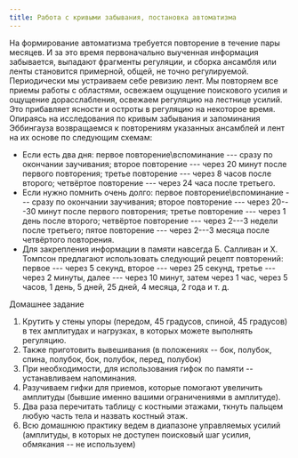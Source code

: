 ```yaml
---
title: Работа с кривыми забывания, постановка автоматизма
---
```


На формирование автоматизма требуется повторение в течение пары месяцев.
И за это время первоначально выученная информация забывается, выпадают
фрагменты регуляции, и сборка ансамбля или ленты становится примерной,
общей, не точно регулируемой. Периодически мы устраиваем себе ревизию
лент. Мы повторяем все приемы работы с областями, освежаем ощущение
поискового усилия и ощущение дорасслабления, освежаем регуляцию на
лестнице усилий. Это прибавляет ясности и остроты в регуляцию на
некоторое время. Опираясь на исследования по кривым забывания и
запоминания Эббингауза возвращаемся к повторениям указанных ансамблей и
лент на их основе по следующим схемам:

-   Если есть два дня: первое повторение\\вспоминание --- сразу по
    окончании заучивания; второе повторение --- через 20 минут после
    первого повторения; третье повторение --- через 8 часов после
    второго; четвёртое повторение --- через 24 часа после третьего.
-   Если нужно помнить очень долго: первое повторение\\вспоминание ---
    сразу по окончании заучивания; второе повторение --- через 20---30
    минут после первого повторения; третье повторение --- через 1 день
    после второго; четвёртое повторение --- через 2---3 недели после
    третьего; пятое повторение --- через 2---3 месяца после четвёртого
    повторения.
-   Для закрепления информации в памяти навсегда Б. Салливан и Х.
    Томпсон предлагают использовать следующий рецепт повторений: первое
    --- через 5 секунд, второе --- через 25 секунд, третье --- через 2
    минуты, далее --- через 10 минут, затем через 1 час, через 5 часов,
    1 день, 5 дней, 25 дней, 4 месяца, 2 года и т. д.

Домашнее задание

1.  Крутить у стены упоры (передом, 45 градусов, спиной, 45 градусов) в
    тех амплитудах и нагрузках, в которых можете выполнять регуляцию.
2.  Также приготовить вывешивания (в положениях -- бок, полубок, спина,
    полубок, бок, полубок, перед, полубок)
3.  При необходимости, для использования гифок по памяти --
    устанавливаем напоминания.
4.  Разучиваем гифки для приемов, которые помогают увеличить амплитуды
    (бывшие именно вашими ограничениями в амплитуде).
5.  Два раза перечитать таблицу с костными этажами, ткнуть пальцем любую
    часть тела и назвать костный этаж.
6.  Всю домашнюю практику ведем в диапазоне управляемых усилий
    (амплитуды, в которых не доступен поисковый шаг усилия, обмякания --
    не используем)
